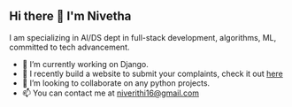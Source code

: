 ## Hi there 👋 I'm Nivetha 

 I am specializing in AI/DS dept in full-stack development, algorithms, ML, committed to tech advancement.

- 🔭 I’m currently working on Django.
- 🌱 I recently build a website to submit your complaints, check it out [here](https://github.com/Springboard-Internship-2024/GrievancePro-Complaint-Management-System_November_2024/tree/NIVETHA-S-B)
- 👯 I’m looking to collaborate on any python projects.
- 📫 You can contact me at niverithi16@gmail.com
<!--
**niverithi/Niverithi** is a ✨ _special_ ✨ repository because its `README.md` (this file) appears on your GitHub profile.

Here are some ideas to get you started:

- 🔭 I’m currently working on ...
- 🌱 I’m currently learning ...
- 👯 I’m looking to collaborate on ...
- 🤔 I’m looking for help with ...
- 💬 Ask me about ...
- 📫 How to reach me: ...
- 😄 Pronouns: ...
- ⚡ Fun fact: ...
-->
